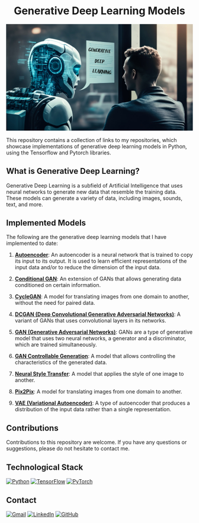 # <h1 align="center">**Generative Deep Learning Models**</h1>

<p align="center">
<img src="GenerativeDeepLearning.png"> 
</p>

This repository contains a collection of links to my repositories, which showcase implementations of generative deep learning models in Python, using the Tensorflow and Pytorch libraries.

## **What is Generative Deep Learning?**

Generative Deep Learning is a subfield of Artificial Intelligence that uses neural networks to generate new data that resemble the training data. These models can generate a variety of data, including images, sounds, text, and more.

## **Implemented Models**

The following are the generative deep learning models that I have implemented to date:

1. [**Autoencoder**](https://github.com/JersonGB22/Autoencoder-TensorFlow): An autoencoder is a neural network that is trained to copy its input to its output. It is used to learn efficient representations of the input data and/or to reduce the dimension of the input data. 

2. [**Conditional GAN**](https://github.com/JersonGB22/CondicionalGAN-TensorFlow-PyTorch): An extension of GANs that allows generating data conditioned on certain information. 

3. [**CycleGAN**](https://github.com/JersonGB22/CycleGAN-horse2zebra-TensorFlow-PyTorch): A model for translating images from one domain to another, without the need for paired data. 

4. [**DCGAN (Deep Convolutional Generative Adversarial Networks)**](): A variant of GANs that uses convolutional layers in its networks. 

5. [**GAN (Generative Adversarial Networks)**](): GANs are a type of generative model that uses two neural networks, a generator and a discriminator, which are trained simultaneously. 

6. [**GAN Controllable Generation**](): A model that allows controlling the characteristics of the generated data. 

7. [**Neural Style Transfer**](): A model that applies the style of one image to another. 

8. [**Pix2Pix**](): A model for translating images from one domain to another. 

9. [**VAE (Variational Autoencoder)**](): A type of autoencoder that produces a distribution of the input data rather than a single representation. 

## **Contributions**

Contributions to this repository are welcome. If you have any questions or suggestions, please do not hesitate to contact me.

## **Technological Stack**
[![Python](https://img.shields.io/badge/Python-3776AB?style=for-the-badge&logo=python&logoColor=white&labelColor=101010)](https://docs.python.org/3/) 
[![TensorFlow](https://img.shields.io/badge/TensorFlow-FF6F00?style=for-the-badge&logo=tensorflow&logoColor=white&labelColor=101010)](https://www.tensorflow.org/api_docs)
[![PyTorch](https://img.shields.io/badge/PyTorch-EE4C2C?style=for-the-badge&logo=pytorch&logoColor=white&labelColor=101010)](https://pytorch.org/docs/stable/index.html)

## **Contact**
[![Gmail](https://img.shields.io/badge/Gmail-D14836?style=for-the-badge&logo=gmail&logoColor=white&labelColor=101010)](mailto:jerson.gimenesbeltran@gmail.com)
[![LinkedIn](https://img.shields.io/badge/LinkedIn-0077B5?style=for-the-badge&logo=linkedin&logoColor=white&labelColor=101010)](https://www.linkedin.com/in/jerson-gimenes-beltran/)
[![GitHub](https://img.shields.io/badge/GitHub-181717?style=for-the-badge&logo=github&logoColor=white&labelColor=101010)](https://github.com/JersonGB22/)